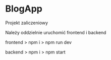 # BlogApp
Projekt zaliczeniowy 

Należy oddzielnie uruchomić frontend i backend 

frontend > npm i > npm run dev


backend > npm i > npm start
